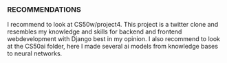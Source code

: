 ### RECOMMENDATIONS
I recommend to look at CS50w/project4. This project is a twitter clone and resembles my knowledge and skills for backend and frontend webdevelopment with Django best in my opinion.
I also recommend to look at the CS50ai folder, here I made several ai models from knowledge bases to neural networks.
